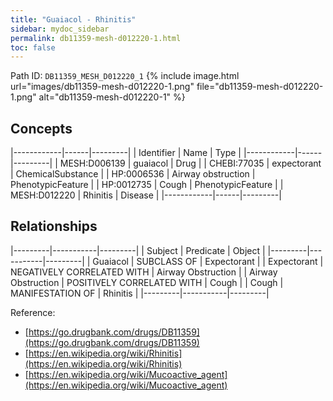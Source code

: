 ```yaml
---
title: "Guaiacol - Rhinitis"
sidebar: mydoc_sidebar
permalink: db11359-mesh-d012220-1.html
toc: false 
---
```



Path ID: `DB11359_MESH_D012220_1`
{% include image.html url="images/db11359-mesh-d012220-1.png" file="db11359-mesh-d012220-1.png" alt="db11359-mesh-d012220-1" %}

## Concepts

|------------|------|---------|
| Identifier | Name | Type    |
|------------|------|---------|
| MESH:D006139 | guaiacol | Drug |
| CHEBI:77035 | expectorant | ChemicalSubstance |
| HP:0006536 | Airway obstruction | PhenotypicFeature |
| HP:0012735 | Cough | PhenotypicFeature |
| MESH:D012220 | Rhinitis | Disease |
|------------|------|---------|

## Relationships

|---------|-----------|---------|
| Subject | Predicate | Object  |
|---------|-----------|---------|
| Guaiacol | SUBCLASS OF | Expectorant |
| Expectorant | NEGATIVELY CORRELATED WITH | Airway Obstruction |
| Airway Obstruction | POSITIVELY CORRELATED WITH | Cough |
| Cough | MANIFESTATION OF | Rhinitis |
|---------|-----------|---------|

Reference: 
  - [https://go.drugbank.com/drugs/DB11359](https://go.drugbank.com/drugs/DB11359)
  - [https://en.wikipedia.org/wiki/Rhinitis](https://en.wikipedia.org/wiki/Rhinitis)
  - [https://en.wikipedia.org/wiki/Mucoactive_agent](https://en.wikipedia.org/wiki/Mucoactive_agent)

